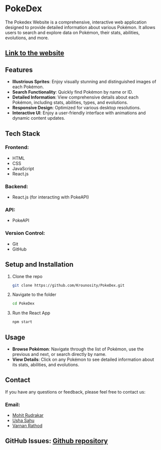 # PokeDex
The Pokedex Website is a comprehensive, interactive web application designed to provide detailed information about various Pokémon. It allows users to search and explore data on Pokémon, their stats, abilities, evolutions, and more.

## [Link to the website](https://tcpokedex.vercel.app/)

## Features
- **Illustrious Sprites**: Enjoy visually stunning and distinguished images of each Pokémon.
- **Search Functionality**: Quickly find Pokémon by name or ID.
- **Detailed Information**: View comprehensive details about each Pokémon, including stats, abilities, types, and evolutions.
- **Responsive Design**: Optimized for various desktop resolutions.
- **Interactive UI**: Enjoy a user-friendly interface with animations and dynamic content updates.

## Tech Stack

### Frontend:
- HTML
- CSS
- JavaScript
- React.js

### Backend:
- React.js (for interacting with PokeAPI)

### API:
- PokeAPI

### Version Control:
- Git
- GitHub

## Setup and Installation

1. Clone the repo

   ```bash
   git clone https://github.com/Krounosity/PokeDex.git
   ```

2. Navigate to the folder

   ```bash
   cd PokeDex
   ```

3. Run the React App

   ```bash
   npm start
   ```


## Usage
- **Browse Pokémon**: Navigate through the list of Pokémon, use the previous and next, or search directly by name.
- **View Details**: Click on any Pokémon to see detailed information about its stats, abilities, and evolutions.

## Contact
If you have any questions or feedback, please feel free to contact us:

### Email:
  - [Mohit Rudrakar](mailto:rudrakarmp@rknec.edu@gmail.com?subject=Feedback%20on%20Pokedex%20Website&body=Hi%20there,%0D%0A%0D%0AI%20would%20like%20to%20provide%20the%20following%20feedback%20on%20the%20Pokedex%20Website:%0D%0A%0D%0A)
  - [Usha Sahu](mailto:ushasahu2010sahu@gmail.com?subject=Feedback%20on%20Pokedex%20Website&body=Hi%20there,%0D%0A%0D%0AI%20would%20like%20to%20provide%20the%20following%20feedback%20on%20the%20Pokedex%20Website:%0D%0A%0D%0A)
  - [Varnan Rathod](mailto:varnanrathod6@gmail.com?subject=Feedback%20on%20Pokedex%20Website&body=Hi%20there,%0D%0A%0D%0AI%20would%20like%20to%20provide%20the%20following%20feedback%20on%20the%20Pokedex%20Website:%0D%0A%0D%0A)

## GitHub Issues: [Github repository](https://github.com/Krounosity/PokeDex.git)
